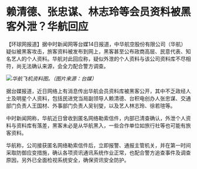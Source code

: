 # 赖清德、张忠谋、林志玲等会员资料被黑客外泄？华航回应

【环球网报道】据中时新闻网等台媒14日报道，中华航空股份有限公司（华航）疑似被黑客攻击，旅客资料被发布到网上，黑客甚至公布政商高层、民意代表、知名艺人的个人资料。华航对此回应称，疑似外泄的个人资料与该公司资料库不尽相符，尚无法确认来源，会全力配合警方调查。

![](https://inews.gtimg.com/newsapp_bt/0/15610783236/1000)_华航飞机资料图。（图片来源：台媒）_

据台媒报道，近日网络上有消息传出华航会员资料库被黑客公开，其中不乏政经人士及明星个人资料，包括民进党当局副领导人赖清德、台积电创办人张忠谋、交通部门负责人王国材、外事部门负责人吴钊燮，以及艺人林志玲、徐若瑄等。

中时新闻网称，华航近日曾收到匿名网络勒索信件，内部已清查确认，外泄个人资料与资料库有落差，黑客未必是从华航黑入，一些合作单位如旅行社等也可能有旅客资料。

华航称，公司接获匿名网络勒索信件后，立即报警、通报主管机关，并在第一时间采取防御应变措施，确认各项资讯通讯系统作业正常，也配合警方追查事件及调查原因，另外已全面检视系统安全，确保资讯安全防护。

